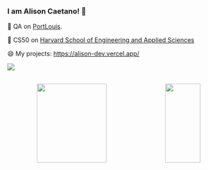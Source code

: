 ### I am Alison Caetano! 👋

 🌱 QA on <a href="https://www.portlouis.inf.br/">PortLouis</a>.
 
 🌱 CS50 on <a href="https://pll.harvard.edu/course/cs50-introduction-computer-science">Harvard School of Engineering and Applied Sciences</a>
 
 😄 My projects: https://alison-dev.vercel.app/

<div> 
 <a href="https://www.linkedin.com/in/alisoncaetano" target="_blank">
  <img src="https://img.shields.io/badge/-LinkedIn-%230077B5?style=for-the-badge&logo=linkedin&logoColor=white" target="_blank">
 </a> 
</div>

##

<div align="center">
  <a style="display: flex;justify-content: space-around;" href="https://github.com/AlizonCaetano">
  <img height="180em" width="56%" src="https://github-readme-stats.vercel.app/api?username=AlizonCaetano&show_icons=true&theme=dracula&include_all_commits=true&count_private=true"/>
  <img height="180em" width="40%" src="https://github-readme-stats.vercel.app/api/top-langs/?username=AlizonCaetano&layout=donut&theme=dracula"/>
</div>

##
 

